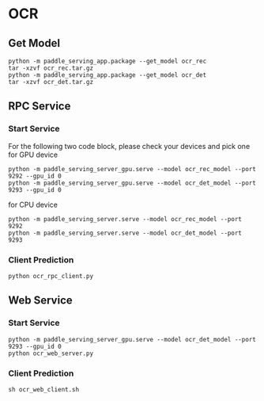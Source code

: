 # OCR 

## Get Model
```
python -m paddle_serving_app.package --get_model ocr_rec
tar -xzvf ocr_rec.tar.gz
python -m paddle_serving_app.package --get_model ocr_det
tar -xzvf ocr_det.tar.gz
```

## RPC Service

### Start Service

For the following two code block, please check your devices and pick one  
for GPU device
```
python -m paddle_serving_server_gpu.serve --model ocr_rec_model --port 9292 --gpu_id 0
python -m paddle_serving_server_gpu.serve --model ocr_det_model --port 9293 --gpu_id 0
```
for CPU device
```
python -m paddle_serving_server.serve --model ocr_rec_model --port 9292
python -m paddle_serving_server.serve --model ocr_det_model --port 9293
```

### Client Prediction

```
python ocr_rpc_client.py
```

## Web Service

### Start Service

```
python -m paddle_serving_server_gpu.serve --model ocr_det_model --port 9293 --gpu_id 0
python ocr_web_server.py
```

### Client Prediction
```
sh ocr_web_client.sh
```
